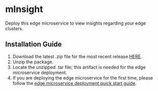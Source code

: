 # mInsight
Deploy this edge microservice to view insights regarding your edge clusters.

## Installation Guide

1. Download the latest .zip file for the most recent release [HERE](https://github.com/edgeMicroservice/mInsight/releases).
2. Unzip the package.
3. Locate the unzipped .tar file; this artifact is needed for the edge microservice deployment.
4. If you are deploying the edge microservice for the first time, please follow the [edge microservice deployment quick start guide](https://devdocs.mimik.com/tutorials/01-submenu/01-submenu/05-index).
